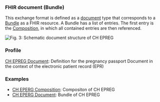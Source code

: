 ### FHIR document (Bundle)
This exchange format is defined as a [document](https://hl7.org/fhir/R4/documents.html) type that corresponds to a [Bundle](https://hl7.org/fhir/R4/bundle.html) as a FHIR resource. A Bundle has a list of entries. The first entry is the [Composition](https://hl7.org/fhir/R4/composition.html), in which all contained entries are then referenced.

![Fig. 3: Schematic document structure of CH EPREG](assets/images/document.png)

### Profile
[CH EPREG Document](StructureDefinition-ch-epreg-document.html): Definition for the pregnancy passport Document in the context of the electronic patient record (EPR)
### Examples
* [CH EPERG Composition](Composition-1-Composition.html): Compositon of CH EPREG
* [CH EPERG Document](Bundle-EPREG-document.html): Bundle of CH EPREG
